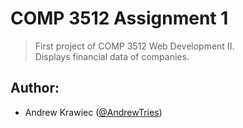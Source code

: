 # COMP 3512 Assignment 1

> First project of COMP 3512 Web Development II. <br>
> Displays financial data of companies.

## Author:

- Andrew Krawiec ([@AndrewTries](https://github.com/AndrewTries))
